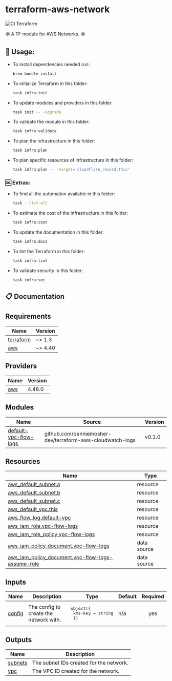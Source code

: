 # terraform-aws-network

![CI Terraform](https://github.com/benniemosher-dev/terraform-aws-network/actions/workflows/ci-terraform.yml/badge.svg)

🕸️ A TF module for AWS Networks. 🕸️

## 📜 Usage:

- To install dependencies needed run:
  ```bash
  brew bundle install
  ```
- To initialize Terraform in this folder:
  ```bash
  task infra:init
  ```
- To update modules and providers in this folder:
  ```bash
  task init -- -upgrade
  ```
- To validate the module in this folder:
  ```bash
  task infra:validate
  ```
- To plan the infrastructure in this folder:
  ```bash
  task infra:plan
  ```
- To plan specific resources of infrastructure in this folder:
  ```bash
  task infra:plan -- -target='cloudflare_record.this'
  ```

### 🆒 Extras:

- To find all the automation available in this folder:
  ```bash
  task --list-all
  ```
- To estimate the cost of the infrastructure in this folder:
  ```bash
  task infra:cost
  ```
- To update the documentation in this folder:
  ```bash
  task infra:docs
  ```
- To lint the Terraform in this folder:
  ```bash
  task infra:lint
  ```
- To validate security in this folder:
  ```bash
  task infra:sec
  ```

## 📋 Documentation

<!-- BEGIN_TF_DOCS -->
## Requirements

| Name | Version |
|------|---------|
| <a name="requirement_terraform"></a> [terraform](#requirement\_terraform) | ~> 1.3 |
| <a name="requirement_aws"></a> [aws](#requirement\_aws) | ~> 4.40 |

## Providers

| Name | Version |
|------|---------|
| <a name="provider_aws"></a> [aws](#provider\_aws) | 4.46.0 |

## Modules

| Name | Source | Version |
|------|--------|---------|
| <a name="module_default-vpc-flow-logs"></a> [default-vpc-flow-logs](#module\_default-vpc-flow-logs) | github.com/benniemosher-dev/terraform-aws-cloudwatch-logs | v0.1.0 |

## Resources

| Name | Type |
|------|------|
| [aws_default_subnet.a](https://registry.terraform.io/providers/hashicorp/aws/latest/docs/resources/default_subnet) | resource |
| [aws_default_subnet.b](https://registry.terraform.io/providers/hashicorp/aws/latest/docs/resources/default_subnet) | resource |
| [aws_default_subnet.c](https://registry.terraform.io/providers/hashicorp/aws/latest/docs/resources/default_subnet) | resource |
| [aws_default_vpc.this](https://registry.terraform.io/providers/hashicorp/aws/latest/docs/resources/default_vpc) | resource |
| [aws_flow_log.default-vpc](https://registry.terraform.io/providers/hashicorp/aws/latest/docs/resources/flow_log) | resource |
| [aws_iam_role.vpc-flow-logs](https://registry.terraform.io/providers/hashicorp/aws/latest/docs/resources/iam_role) | resource |
| [aws_iam_role_policy.vpc-flow-logs](https://registry.terraform.io/providers/hashicorp/aws/latest/docs/resources/iam_role_policy) | resource |
| [aws_iam_policy_document.vpc-flow-logs](https://registry.terraform.io/providers/hashicorp/aws/latest/docs/data-sources/iam_policy_document) | data source |
| [aws_iam_policy_document.vpc-flow-logs-assume-role](https://registry.terraform.io/providers/hashicorp/aws/latest/docs/data-sources/iam_policy_document) | data source |

## Inputs

| Name | Description | Type | Default | Required |
|------|-------------|------|---------|:--------:|
| <a name="input_config"></a> [config](#input\_config) | The config to create the network with. | <pre>object({<br>    kms-key = string<br>  })</pre> | n/a | yes |

## Outputs

| Name | Description |
|------|-------------|
| <a name="output_subnets"></a> [subnets](#output\_subnets) | The subnet IDs created for the network. |
| <a name="output_vpc"></a> [vpc](#output\_vpc) | The VPC ID created for the network. |
<!-- END_TF_DOCS -->
